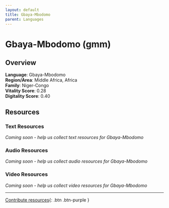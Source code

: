 ```yaml
---
layout: default
title: Gbaya-Mbodomo
parent: Languages
---
```


# Gbaya-Mbodomo (gmm)

## Overview

**Language**: Gbaya-Mbodomo  
**Region/Area**: Middle Africa, Africa  
**Family**: Niger-Congo  
**Vitality Score**: 0.28  
**Digitality Score**: 0.40  

## Resources

### Text Resources
*Coming soon - help us collect text resources for Gbaya-Mbodomo*

### Audio Resources
*Coming soon - help us collect audio resources for Gbaya-Mbodomo*

### Video Resources
*Coming soon - help us collect video resources for Gbaya-Mbodomo*

---

[Contribute resources](https://fairtrain.github.io/){: .btn .btn-purple }
